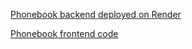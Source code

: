[Phonebook backend deployed on Render](https://fs-open-exercise-phonebook.onrender.com/)

[Phonebook frontend code](https://github.com/rakshithapatel08/fs-open-exercises/tree/main/part2/Phonebook)